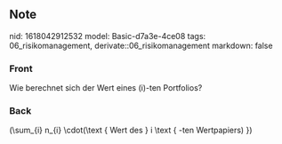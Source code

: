 ## Note
nid: 1618042912532
model: Basic-d7a3e-4ce08
tags: 06_risikomanagement, derivate::06_risikomanagement
markdown: false

### Front
Wie berechnet sich der Wert eines \(i\)-ten Portfolios?

### Back
\(\sum_{i} n_{i} \cdot(\text { Wert des } i \text { -ten Wertpapiers) }\)
